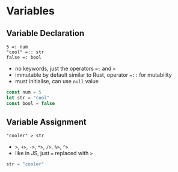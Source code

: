 # Variables

## Variable Declaration

```
5 =: num
"cool" =:: str
false =: bool
```

- no keywords, just the operators `=:` and `>`
- immutable by default similar to Rust, operator `=::` for mutability
- must initialise, can use `null` value

```js
const num = 5
let str = "cool"
const bool = false
```

## Variable Assignment

```
"cooler" > str
```

- `>`, `+>`, `->`, `*>`, `/>`, `%>`, `^>`
- like in JS, just `=` replaced with `>`

```js
str = "cooler"
```